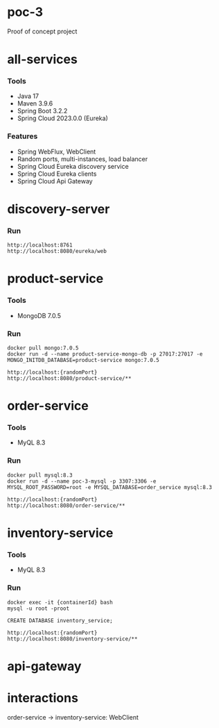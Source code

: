 # poc-3
Proof of concept project

# all-services
### Tools
- Java 17
- Maven 3.9.6
- Spring Boot 3.2.2
- Spring Cloud 2023.0.0 (Eureka)

### Features
- Spring WebFlux, WebClient
- Random ports, multi-instances, load balancer
- Spring Cloud Eureka discovery service
- Spring Cloud Eureka clients
- Spring Cloud Api Gateway

# discovery-server
### Run
```
http://localhost:8761
http://localhost:8080/eureka/web
```

# product-service
### Tools
- MongoDB 7.0.5
### Run
```
docker pull mongo:7.0.5
docker run -d --name product-service-mongo-db -p 27017:27017 -e MONGO_INITDB_DATABASE=product-service mongo:7.0.5

http://localhost:{randomPort}
http://localhost:8080/product-service/**
```

# order-service
### Tools
- MyQL 8.3
### Run
```
docker pull mysql:8.3
docker run -d --name poc-3-mysql -p 3307:3306 -e MYSQL_ROOT_PASSWORD=root -e MYSQL_DATABASE=order_service mysql:8.3

http://localhost:{randomPort}
http://localhost:8080/order-service/**
```

# inventory-service
### Tools
- MyQL 8.3
### Run
```
docker exec -it {containerId} bash
mysql -u root -proot

CREATE DATABASE inventory_service;

http://localhost:{randomPort}
http://localhost:8080/inventory-service/**
```

# api-gateway

# interactions
order-service -> inventory-service: WebClient